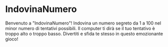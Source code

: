 # IndovinaNumero
Benvenuto a "IndovinaNumero"! Indovina un numero segreto da 1 a 100 nel minor numero di tentativi possibili. Il computer ti dirà se il tuo tentativo è troppo alto o troppo basso. Divertiti e sfida te stesso in questo emozionante gioco!
